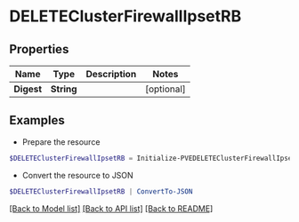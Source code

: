 # DELETEClusterFirewallIpsetRB
## Properties

Name | Type | Description | Notes
------------ | ------------- | ------------- | -------------
**Digest** | **String** |  | [optional] 

## Examples

- Prepare the resource
```powershell
$DELETEClusterFirewallIpsetRB = Initialize-PVEDELETEClusterFirewallIpsetRB  -Digest null
```

- Convert the resource to JSON
```powershell
$DELETEClusterFirewallIpsetRB | ConvertTo-JSON
```

[[Back to Model list]](../README.md#documentation-for-models) [[Back to API list]](../README.md#documentation-for-api-endpoints) [[Back to README]](../README.md)

